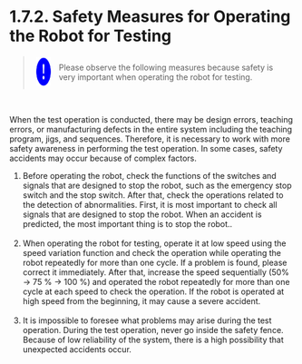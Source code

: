 ﻿# 1.7.2. Safety Measures for Operating the Robot for Testing

<blockquote>
<table border="0">
    <thead>
        <tr>
            <td>
            <div align="center">
              <img src="../../_assets/강제표시.png" width = 50 height = 50>
            </div>
            </td>
            <td colspan="4"> 
                Please observe the following measures because safety is very important when operating the robot for testing.
            </td>
        </tr>
    </thead>
</table>  
</blockquote><br>



When the test operation is conducted, there may be design errors, teaching errors, or manufacturing defects in the entire system including the teaching program, jigs, and sequences. Therefore, it is necessary to work with more safety awareness in performing the test operation. In some cases, safety accidents may occur because of complex factors. 

<ol style="list-style-type:decimal" start="1">
		<li>
            Before operating the robot, check the functions of the switches and signals that are designed to stop the robot, such as the emergency stop switch and the stop switch. After that, check the operations related to the detection of abnormalities. First, it is most important to check all signals that are designed to stop the robot. When an accident is predicted, the most important thing is to stop the robot..
        </li><br>		
		<li>
            When operating the robot for testing, operate it at low speed using the speed variation function and check the operation while operating the robot repeatedly for more than one cycle. If a problem is found, please correct it immediately. After that, increase the speed sequentially (50% → 75 % → 100 %) and operated the robot repeatedly for more than one cycle at each speed to check the operation. If the robot is operated at high speed from the beginning, it may cause a severe accident. 
        </li><br>	
		<li>
           It is impossible to foresee what problems may arise during the test operation. During the test operation, never go inside the safety fence. Because of low reliability of the system, there is a high possibility that unexpected accidents occur. 
        </li><br>	          
</ol>

